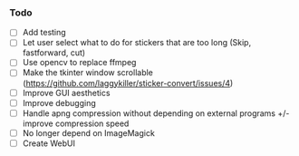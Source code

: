 ### Todo

- [ ] Add testing
- [ ] Let user select what to do for stickers that are too long (Skip, fastforward, cut)
- [ ] Use opencv to replace ffmpeg
- [ ] Make the tkinter window scrollable (https://github.com/laggykiller/sticker-convert/issues/4)
- [ ] Improve GUI aesthetics
- [ ] Improve debugging
- [ ] Handle apng compression without depending on external programs +/- improve compression speed
- [ ] No longer depend on ImageMagick
- [ ] Create WebUI
